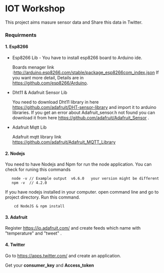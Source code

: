 # IOT Workshop 
This project aims masure sensor data and Share this data in Twitter.

### Requirments 
#### 1. Esp8266 
*  Esp8266 Lib - <return>
You have to install esp8266 board to Arduino ide.
    
    Boards menager link :http://arduino.esp8266.com/stable/package_esp8266com_index.json
    If you want more detail, Details are in https://github.com/esp8266/Arduino.
*  Dht11 & Adafruit Sensor Lib 

    You need to download Dht11 library in here https://github.com/adafruit/DHT-sensor-library and import it to arduino libraries.
    If you get an error about Adafruit_sensor.h not found you can download it from 
    here https://github.com/adafruit/Adafruit_Sensor .
* Adafruit Mqtt Lib
   
    Adafruit mqtt library link https://github.com/adafruit/Adafruit_MQTT_Library
#### 2. Nodejs 
 
 You need to have Nodejs and Npm for run the node application. <return>
 You can check for runing this commands
 ```
    node -v // Example output  v6.6.0   your version might be different
    npm -v  // 4.2.0
 ```
If you have nodejs installed in your computer. open command line and go to project directory. Run this command.
```
    cd NodeJS & npm install
```

#### 3. Adafruit

Register https://io.adafruit.com/ and create feeds which name with 
    "temperature" and "tweet" .

#### 4. Twitter

Go to https://apps.twitter.com/ and create an application. 

Get your **consumer_key** and **Access_token**


